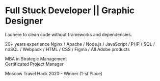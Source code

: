 # Full Stuck Developer || Graphic Designer
I adhere to сlean code without frameworks and dependencies.

20+ years experience
Nginx / Apache / Node.js / JavaScript / PHP / SQL / noSQL / Webpack / HTML / CSS / Figma / All Adobe products

MBA in Strategic Management  
Certificated Project Manager  
  
Moscow Travel Hack 2020 - Winner (1-st Place) 
